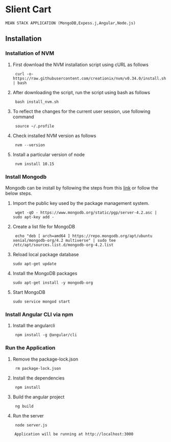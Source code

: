 # Slient Cart

```
MEAN STACK APPLICATION (MongoDB,Expess.j,Angular,Node.js)
```
## Installation

### Installation of NVM

1. First download the NVM installation script using cURL as follows

        curl -o- https://raw.githubusercontent.com/creationix/nvm/v0.34.0/install.sh | bash

2. After downloading the script, run the script using bash as follows

        bash install_nvm.sh
    
3. To reflect the changes for the current user session, use following command

        source ~/.profile
    
4. Check installed NVM version as follows

        nvm --version
    
5. Install a particular version of node

        nvm install 10.15

### Install Mongodb

Mongodb can be install by following the steps from this [link](https://docs.mongodb.com/manual/tutorial/install-mongodb-on-ubuntu/) or follow the below steps. 

1. Import the public key used by the package management system.

        wget -qO - https://www.mongodb.org/static/pgp/server-4.2.asc | sudo apt-key add -

2. Create a list file for MongoDB

        echo "deb [ arch=amd64 ] https://repo.mongodb.org/apt/ubuntu xenial/mongodb-org/4.2 multiverse" | sudo tee /etc/apt/sources.list.d/mongodb-org-4.2.list

3.  Reload local package database

        sudo apt-get update

4.  Install the MongoDB packages

        sudo apt-get install -y mongodb-org

5.  Start MongoDB

        sudo service mongod start

### Install Angular CLI via npm

1. Install the angularcli

        npm install -g @angular/cli

### Run the Application 

1. Remove the package-lock.json

        rm package-lock.json

2. Install the dependencies

        npm install

3. Build the angular project 

        ng build 

4. Run the server 

        node server.js 

```
    Application will be running at http://localhost:3000 
```

